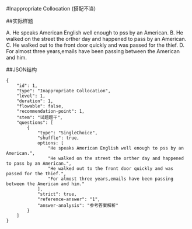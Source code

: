 #Inappropriate Collocation (搭配不当)

##实际样题

A. He speaks American English well enough to pss by an American.
B. He walked on the street the orther day and happened to pass by an American.
C. He walked out to the front door quickly and was passed for the thief.
D. For almost three years,emails have been passing between the American and him.

##JSON结构

	{
		"id": 1,						
		"type": "Inappropriate Collocation",			
		"level": 1,						
		"duration": 1,					
		"flowable": false,				
		"recommendation-point": 1,		
		"stem": "试题题干",
		"questions": [	
			{
				"type": "SingleChoice",
				"shuffle": true, 			
				options: [		
					"He speaks American English well enough to pss by an American.",
					"He walked on the street the orther day and happened to pass by an American.",
					"He walked out to the front door quickly and was passed for the thief.",
					"For almost three years,emails have been passing between the American and him."
				],
				"strict": true,	
				"reference-answer": "1",		
				"answer-analysis": "参考答案解析"
			}
		]
	}